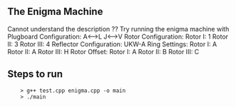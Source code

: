 ## The Enigma Machine
Cannot understand the description ??
Try running the enigma machine with 
Plugboard Configuration:
A<-->L
J<-->V
Rotor Configuration:
Rotor I: 1  Rotor II: 3  Rotor III: 4
Reflector Configuration: UKW-A
Ring Settings:
Rotor I: A  Rotor II: A  Rotor III: H
Rotor Offset:
Rotor I: A  Rotor II: B  Rotor III: C

## Steps to run

```
    > g++ test.cpp enigma.cpp -o main
    > ./main
```